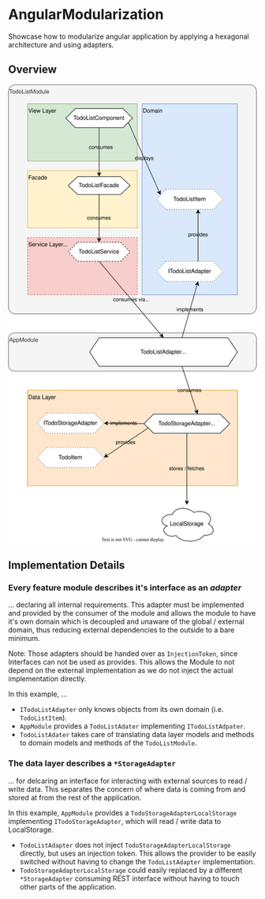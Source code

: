 # AngularModularization

Showcase how to modularize angular application by applying a hexagonal architecture and using adapters.

## Overview

<img src="./docs/angular_modularisation.svg">

## Implementation Details

### Every feature module describes it's interface as an *adapter*

... declaring all internal requirements. This adapter must be implemented and provided by the consumer of the module and allows the module to have it's own domain which is decoupled and unaware of the global / external domain, thus reducing external dependencies to the outside to a bare minimum.

Note: Those adapters should be handed over as `InjectionToken`, since Interfaces can not be used as provides. This allows the Module to not depend on the external implementation as we do not inject the actual implementation directly.

In this example, ...
* `ITodoListAdapter` only knows objects from its own domain (i.e. `TodoListItem`).
* `AppModule` provides a `TodoListAdater` implementing `ITodoListAdpater`.
* `TodoListAdater` takes care of translating data layer models and methods to domain models and methods of the `TodoListModule`.

### The data layer describes a `*StorageAdapter`

... for delcaring an interface for interacting with external sources to read / write data. This separates the concern of where data is coming from and stored at from the rest of the application.

In this example, `AppModule` provides a `TodoStorageAdapterLocalStorage` implementing `ITodoStorageAdapter`, which will read / write data to LocalStorage.

 * `TodoListAdapter` does not inject `TodoStorageAdapterLocalStorage` directly, but uses an injection token. This allows the provider to be easily switched without having to change the `TodoListAdapter` implementation.
 * `TodoStorageAdapterLocalStorage` could easily replaced by a different `*StorageAdapter` consuming REST interface without having to touch other parts of the application.
